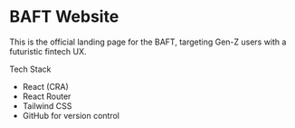 # BAFT Website

This is the official landing page for the BAFT, targeting Gen-Z users with a futuristic fintech UX.

Tech Stack

- React (CRA)
- React Router
- Tailwind CSS 
- GitHub for version control



